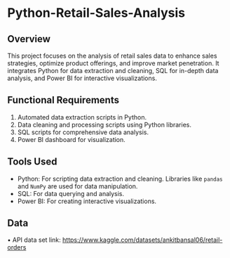 # Python-Retail-Sales-Analysis
## Overview
This project focuses on the analysis of retail sales data to enhance sales strategies, optimize product offerings, and improve market penetration. It integrates Python for data extraction and cleaning, SQL for in-depth data analysis, and Power BI for interactive visualizations.
## Functional Requirements
1. Automated data extraction scripts in Python.
2. Data cleaning and processing scripts using Python libraries.
3. SQL scripts for comprehensive data analysis.
4. Power BI dashboard for visualization.
## Tools Used
- Python: For scripting data extraction and cleaning. Libraries like `pandas` and `NumPy` are used for data manipulation.
- SQL: For data querying and analysis.
- Power BI: For creating interactive visualizations.
## Data
•	API data set link: https://www.kaggle.com/datasets/ankitbansal06/retail-orders
